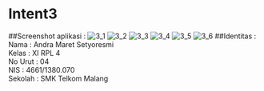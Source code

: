 # Intent3
##Screenshot aplikasi :
![3_1](https://cloud.githubusercontent.com/assets/22126069/19415854/32a7a58e-93a8-11e6-9c9b-7aaefb84b9c7.jpg)
![3_2](https://cloud.githubusercontent.com/assets/22126069/19415855/32d5813e-93a8-11e6-999b-a8ebc2afdfa4.jpg)
![3_3](https://cloud.githubusercontent.com/assets/22126069/19415856/32e043ee-93a8-11e6-9553-5e9ee2f3770c.jpg)
![3_4](https://cloud.githubusercontent.com/assets/22126069/19415857/330d33cc-93a8-11e6-9438-20640d6a5747.jpg)
![3_5](https://cloud.githubusercontent.com/assets/22126069/19415858/330d2d64-93a8-11e6-98d6-b0f5271d6f57.jpg)
![3_6](https://cloud.githubusercontent.com/assets/22126069/19415859/3315bd30-93a8-11e6-839e-66c85882d33a.jpg)
##Identitas :
Nama : Andra Maret Setyoresmi 
<br>Kelas : XI RPL 4 
<br>No Urut : 04 
<br>NIS : 4661/1380.070 
<br>Sekolah : SMK Telkom Malang
